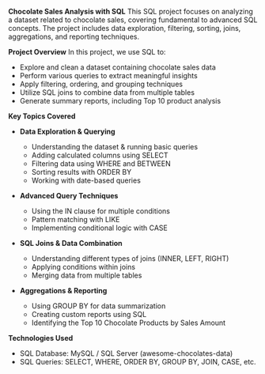 **Chocolate Sales Analysis with SQL**
This SQL project focuses on analyzing a dataset related to chocolate sales, covering fundamental to advanced SQL concepts. The project includes data exploration, filtering, sorting, joins, aggregations, and reporting techniques.

**Project Overview**
In this project, we use SQL to:
- Explore and clean a dataset containing chocolate sales data
- Perform various queries to extract meaningful insights
- Apply filtering, ordering, and grouping techniques
- Utilize SQL joins to combine data from multiple tables
- Generate summary reports, including Top 10 product analysis

**Key Topics Covered**

- **Data Exploration & Querying**
  - Understanding the dataset & running basic queries
  - Adding calculated columns using SELECT
  - Filtering data using WHERE and BETWEEN
  - Sorting results with ORDER BY
  - Working with date-based queries

- **Advanced Query Techniques**
  - Using the IN clause for multiple conditions
  - Pattern matching with LIKE
  - Implementing conditional logic with CASE

- **SQL Joins & Data Combination**
  - Understanding different types of joins (INNER, LEFT, RIGHT)
  - Applying conditions within joins
  - Merging data from multiple tables

- **Aggregations & Reporting**
  - Using GROUP BY for data summarization
  - Creating custom reports using SQL
  - Identifying the Top 10 Chocolate Products by Sales Amount

**Technologies Used**
- SQL Database: MySQL / SQL Server (awesome-chocolates-data)
- SQL Queries: SELECT, WHERE, ORDER BY, GROUP BY, JOIN, CASE, etc.
